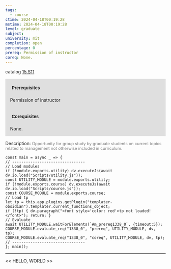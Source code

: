 ```yaml
---
tags:
  - course
ctime: 2024-04-18T00:19:28
mstime: 2024-04-18T00:19:28
level: graduate
subject: 
university: mit
completion: open
percentage: 0
prereq: Permission of instructor
coreq: None.
---
```


catalog [15.S11](http://student.mit.edu/catalog/m15c.html#15.S12)

<span style="display: block; padding: 15px; background-color: rgb(100, 100, 100, 0.2);"><font id="m_prereq1338_0" style="display: block; font-family: Arial, sans-serif; font-weight: bold; padding: 5px">Prerequisites</font><br><span id="prereq1338_0">Permission of instructor</span></span>
<span style="display: block; padding: 15px; background-color: rgb(100, 100, 100, 0.2);"><font id="m_coreq1338_0" style="display: block; font-family: Arial, sans-serif; font-weight: bold; padding: 5px">Corequisites</font><br><span id="coreq1338_0">None.</span></span>

<font style="">Description:</font>
<font style="color: grey; font-size: 0.8rem;">Opportunity for group study by graduate students on current topics related to management not otherwise included in curriculum.</font>

```dataviewjs
const main = async _ => {
// --------------------------------
// Load modules
if (!module.exports.utility) dv.executeJs(await dv.io.load("Scripts/utility.js"));
const UTILITY_MODULE = module.exports.utility;
if (!module.exports.course) dv.executeJs(await dv.io.load("Scripts/course.js"));
const COURSE_MODULE = module.exports.course;
// Load tp
let tp = this.app.plugins.getPlugin("templater-obsidian").templater.current_functions_object;
if (!tp) { dv.paragraph("<font style='color: red'>tp not loaded!</font>"); return; }
// Evaluate
await UTILITY_MODULE.waitForElements(`#m_prereq1338_0`, {timeout:5});
COURSE_MODULE.evaluate_req("1338_0", "prereq", UTILITY_MODULE, dv, tp);
COURSE_MODULE.evaluate_req("1338_0", "coreq", UTILITY_MODULE, dv, tp);
// --------------------------------
}; main();
```

---

<< HELLO, WORLD >>

